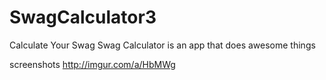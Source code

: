 # SwagCalculator3
Calculate Your Swag
Swag Calculator is an app that does awesome things

screenshots
http://imgur.com/a/HbMWg
